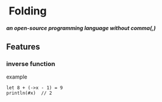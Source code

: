 # [![<repo>](https://avatars.githubusercontent.com/u/108618865?s=56&v=4)](https://github.com/folding-lang/folding) Folding

##### an open-source programming language without comma(,)

## Features

### inverse function

example

```
let 8 + (->x - 1) = 9
println(#x)  // 2
```






